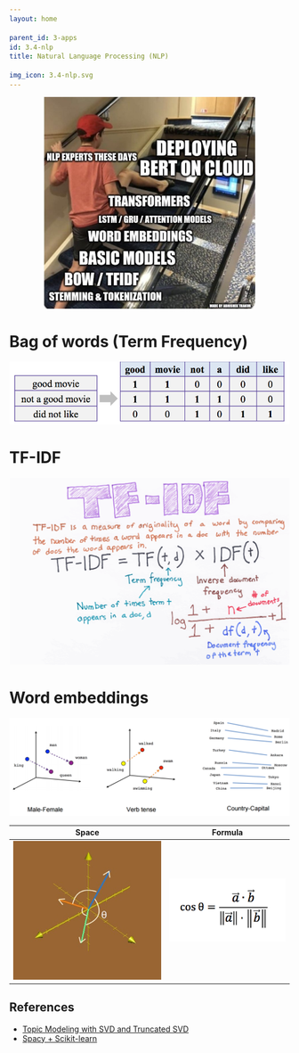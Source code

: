```yaml
---
layout: home

parent_id: 3-apps
id: 3.4-nlp
title: Natural Language Processing (NLP)

img_icon: 3.4-nlp.svg
---
```


<p align="center"><img src="img/path.jpg" height="380px"></p>


# Bag of words (Term Frequency)
![](img/countVectorizer.png)


# TF-IDF
![](img/tf-idf.png)

# Word embeddings
![](img/embeddings.png)

| Space | Formula |
|-------|--------|
| ![](img/cosine.jpg) |![](img/cosine-equation.png) |

## References
- [Topic Modeling with SVD and Truncated SVD](https://medium.com/@george.drakos62/nlp-tutorial-topic-modeling-with-singular-value-decomposition-svd-and-truncated-svd-fbpca-and-5fa612277c22)
- [Spacy + Scikit-learn](https://www.kdnuggets.com/2019/10/extend-scikit-learn-bring-sanity-machine-learning-workflow.html)
